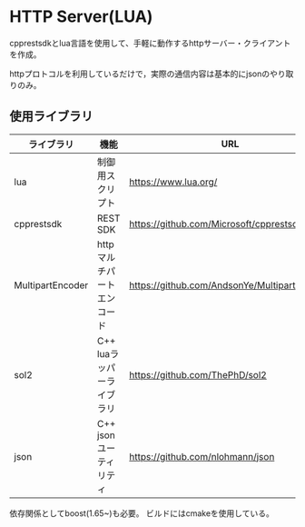 # HTTP Server(LUA)

cpprestsdkとlua言語を使用して、手軽に動作するhttpサーバー・クライアントを作成。

httpプロトコルを利用しているだけで，実際の通信内容は基本的にjsonのやり取りのみ。

## 使用ライブラリ

| ライブラリ | 機能 | URL |
|----------|-----|-----|
| lua | 制御用スクリプト | https://www.lua.org/ |
| cpprestsdk| REST SDK | https://github.com/Microsoft/cpprestsdk |
| MultipartEncoder | http マルチパートエンコード | https://github.com/AndsonYe/MultipartEncoder |
| sol2 | C++ luaラッパーライブラリ | https://github.com/ThePhD/sol2 |
| json | C++ jsonユーティリティ | https://github.com/nlohmann/json |

依存関係としてboost(1.65~)も必要。
ビルドにはcmakeを使用している。
